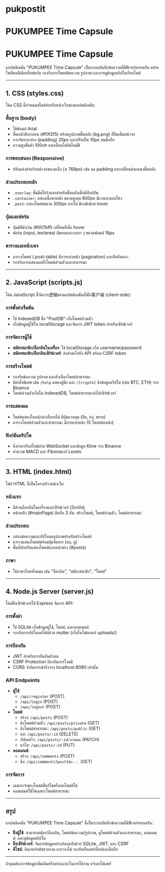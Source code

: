 # pukpostit
# PUKUMPEE Time Capsule
# PUKUMPEE Time Capsule

แอปพลิเคชัน "PUKUMPEE Time Capsule" เป็นระบบบันทึกข้อความที่มีฟีเจอร์ครบครัน คล้ายโซเชียลมีเดียหรือฟอรัม รองรับการโพสต์ข้อความ รูปภาพ และการดูข้อมูลคริปโตเรียลไทม์

---

## 1. CSS (styles.css)

โค้ด CSS นี้กำหนดสไตล์สำหรับหน้าเว็บของแอปพลิเคชัน:

### พื้นฐาน (body)
- ใช้ฟอนต์ Arial
- พื้นหลังสีเทาอ่อน (#f0f2f5) พร้อมรูปภาพพื้นหลัง (bg.png) ที่ยืดเต็มหน้าจอ
- การจัดระยะห่าง (padding) 20px และปรับเป็น 10px บนมือถือ
- ความสูงขั้นต่ำ 100vh และเลื่อนได้อัตโนมัติ

### การตอบสนอง (Responsive)
- ปรับแต่งสำหรับหน้าจอขนาดเล็ก (≤ 768px) เช่น ลด padding และเปลี่ยนตำแหน่งพื้นหลัง

### ส่วนประกอบหลัก
- `.overlay`: ชั้นมืดโปร่งแสงสำหรับพื้นหลังเมื่อมีป๊อปอัพ
- `.container`: กล่องเนื้อหาหลัก ขนาดสูงสุด 800px มีเงาและขอบโค้ง
- `.post`: กล่องโพสต์ขนาด 300px ลากได้ มีเอฟเฟกต์ hover

### ปุ่มและฟอร์ม
- ปุ่มมีสีน้ำเงิน (#007bff) เปลี่ยนสีเมื่อ hover
- ฟอร์ม (input, textarea) มีขอบและเงาเบา ๆ ขนาดฟอนต์ 16px

### ตารางและหน้าเพจ
- ตารางโพสต์ (.post-table) มีการแบ่งหน้า (pagination) และสีสลับแถว
- รองรับการแสดงผลทั้งโพสต์ส่วนตัวและสาธารณะ

---

## 2. JavaScript (scripts.js)

โค้ด JavaScript นี้จัดการ逻辑ของแอปพลิเคชันทั้งฝั่ง客户端 (client-side):

### การตั้งค่าเริ่มต้น
- ใช้ IndexedDB ชื่อ "PostDB" เก็บโพสต์ส่วนตัว
- เก็บข้อมูลผู้ใช้ใน localStorage และจัดการ JWT token สำหรับเซิร์ฟเวอร์

### การจัดการผู้ใช้
- **สมัครสมาชิก/ล็อกอินในเครื่อง**: ใช้ localStorage เก็บ username/password
- **สมัครสมาชิก/ล็อกอินเซิร์ฟเวอร์**: ส่งคำขอไปยัง API พร้อม CSRF token

### การสร้างโพสต์
- รองรับข้อความ รูปภาพ และตัวเลือกโพสต์สาธารณะ
- มีคำสั่งพิเศษ เช่น `/help` แสดงคู่มือ และ `/[crypto]` ดึงข้อมูลคริปโต (เช่น BTC, ETH) จาก Binance
- โพสต์ส่วนตัวเก็บใน IndexedDB, โพสต์สาธารณะส่งไปเซิร์ฟเวอร์

### การแสดงผล
- โพสต์แสดงในหน้าต่างที่ลากได้ มีปุ่มควบคุม (ปิด, ย่อ, ขยาย)
- ตารางโพสต์ส่วนตัวและสาธารณะ มีการแบ่งหน้า (5 โพสต์ต่อหน้า)

### ฟังก์ชันคริปโต
- ดึงราคาเรียลไทม์ผ่าน WebSocket และข้อมูล Kline จาก Binance
- คำนวณ MACD และ Fibonacci Levels

---

## 3. HTML (index.html)

ไฟล์ HTML นี้เป็นโครงสร้างหน้าเว็บ:

### หน้าแรก
- มีส่วนล็อกอินในเครื่องและเซิร์ฟเวอร์ (ป๊อปอัพ)
- หน้าหลัก (#mainPage) มีแท็บ 3 อัน: สร้างโพสต์, โพสต์ส่วนตัว, โพสต์สาธารณะ

### ส่วนประกอบ
- กล่องข้อความและอัปโหลดรูปภาพสำหรับสร้างโพสต์
- ตารางแสดงโพสต์พร้อมปุ่มจัดการ (ลบ, ดู)
- พื้นที่สำหรับแสดงโพสต์แบบหน้าต่าง (#posts)

### ภาษา
- ใช้ภาษาไทยทั้งหมด เช่น "ล็อกอิน", "สมัครสมาชิก", "โพสต์"

---

## 4. Node.js Server (server.js)

โค้ดฝั่งเซิร์ฟเวอร์ใช้ Express จัดการ API:

### การตั้งค่า
- ใช้ SQLite เก็บข้อมูลผู้ใช้, โพสต์, และคอมเมนต์
- รองรับการอัปโหลดไฟล์ด้วย multer (เก็บในโฟลเดอร์ uploads/)

### การป้องกัน
- JWT สำหรับการยืนยันตัวตน
- CSRF Protection ป้องกันการโจมตี
- CORS จำกัดการเข้าถึงจาก localhost:8080 เท่านั้น

### API Endpoints
- **ผู้ใช้**:
  - `/api/register` (POST)
  - `/api/login` (POST)
  - `/api/logout` (POST)
- **โพสต์**:
  - สร้าง: `/api/posts` (POST)
  - ดึงโพสต์ส่วนตัว: `/api/posts/private` (GET)
  - ดึงโพสต์สาธารณะ: `/api/posts/public` (GET)
  - ลบ: `/api/posts/:id` (DELETE)
  - อัปเดตวิว: `/api/posts/:id/views` (PATCH)
  - แก้ไข: `/api/posts/:id` (PUT)
- **คอมเมนต์**:
  - สร้าง: `/api/comments` (POST)
  - ดึง: `/api/comments?postId=...` (GET)

### การจัดการ
- เฉพาะเจ้าของโพสต์ที่แก้ไขหรือลบโพสต์ได้
- คอมเมนต์ใช้ได้เฉพาะโพสต์สาธารณะ

---

## สรุป

แอปพลิเคชัน "PUKUMPEE Time Capsule" นี้เป็นระบบบันทึกข้อความที่มีฟีเจอร์ครบครัน:

- **ฝั่งผู้ใช้**: สามารถสมัคร/ล็อกอิน, โพสต์ข้อความ/รูปภาพ, ดูโพสต์ส่วนตัวและสาธารณะ, คอมเมนต์, และดูข้อมูลคริปโต
- **ฝั่งเซิร์ฟเวอร์**: จัดการข้อมูลอย่างปลอดภัยด้วย SQLite, JWT, และ CSRF
- **ดีไซน์**: อินเทอร์เฟซสวยงาม ลากวางได้ รองรับทั้งเดสก์ท็อปและมือถือ

---

ถ้าคุณต้องการข้อมูลเพิ่มเติมหรือคำแนะนำในการใช้งาน แจ้งมาได้เลย!
